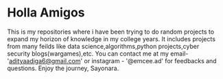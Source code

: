 # Holla Amigos
This is my repositories where i have been trying to do random projects to expand my horizon of knowledge in my college years.
It includes projects from many feilds like data science,algorithms,python projects,cyber security blogs(wargames),etc.
You can contact me at my email- 'adityaadiga6@gmail.com' or instagram - '@emcee.ad' for feedbacks and questions.
Enjoy the journey, Sayonara.
